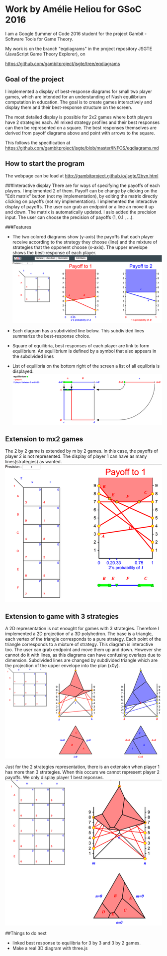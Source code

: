 # Work by Amélie Heliou for GSoC 2016

I am a Google Summer of Code 2016 student for the project
Gambit - Software Tools for Game Theory.

My work is on the branch "eqdiagrams" in the project
repository JSGTE (JavaScript Game Theory Explorer), on 

https://github.com/gambitproject/jsgte/tree/eqdiagrams

## Goal of the project

I implemented a display of best-response diagrams for small
two player games, which are intended for an understanding of
Nash equilibrium computation in education.
The goal is to create games interactively and display them
and their best-response structure on the screen.

The most detailed display is possible for 2x2 games where
both players have 2 strategies each. All mixed strategy
profiles and their best responses can then be represented on
a square. The best responses themselves are derived from
payoff diagrams above and point with arrows to the square.

This follows the specification at
https://github.com/gambitproject/jsgte/blob/master/INFOS/eqdiagrams.md

## How to start the program
The webpage can be load at http://gambitproject.github.io/jsgte/2byn.html

###Interactive display
There are for ways of specifying the payoffs of each players. I implemented 2 of them.
Payoff can be change by clicking on the "Edit matrix" button (not my implementation), by editing the matrix directly clicking on payoffs (not my implementation).
I implemented the interactive display of payoffs. The user can grab an endpoint or a line an move it up and down. The matrix is automatically updated.
I aslo added the precision input. The user can choose the precision of payoffs (1, 0.1 , ...).

###Features
* The two colored diagrams show (y-axis) the payoffs that each player receive according to the strategy they choose (line) and the mixture of strategies that the opponent choose (x-axis). The upper envelope shows the best-response of each player.
![2by2_envelope](./INFOS/EQDIAG/2by2_envelope.png)

* Each diagram has a subdivided line below. This subdivided lines summarize the best-response choice.
* Square of equilibria, best responses of each player are link to form equilibrium. An equilibrium is defined by a symbol that also appears in the subdivided lines
* List of equilibria on the bottom right of the screen a list of all equlibria is displayed.
![2by2_square](./INFOS/EQDIAG/2by2_square.png)

## Extension to mx2 games
The 2 by 2 game is extended by m by 2 games.
In this case, the payoffs of player 2 is not represented.
The display of player 1 can have as many lines(strategies) as wanted.
![mby2](./INFOS/EQDIAG/mby2.png)

## Extension to game with 3 strategies
A 2D representation is not enought for games with 3 strategies.
Therefore I implemented a 2D projection of a 3D polyhedron.
The base is a triangle, each vertex of the triangle corresponds to a pure strategy. Each point of the triangle corresponds to a mixture of strategy.
This diagram is interactive too. The user can grab endpoint and move them up and down.
However she cannot do it with lines, as this diagrams can have confusing overlaps due to dimension.
Subdivided lines are changed by subdivided triangle which are the projection of the upper envelope into the plan (x0y).
![3by3](./INFOS/EQDIAG/3by3.png)

Just for the 2 strategies representation, there is an extension when player 1 has more than 3 strategies.
When this occurs we cannot represent player 2 payoffs. We only display player 1 best reponses.
![mby3](./INFOS/EQDIAG/mby3.png)

##Things to do next

* linked best response to equilibria for 3 by 3 and 3 by 2 games.
* Make a real 3D diagram with three.js
